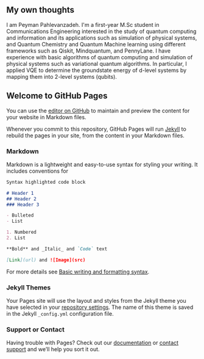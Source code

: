 ## My own thoughts

I am Peyman Pahlevanzadeh. 
I'm a first-year M.Sc student in Communications Engineering interested in the study of quantum computing and information and its applications such as simulation of physical systems, and Quantum Chemistry and Quantum Machine learning using different frameworks such as Qiskit, Mindquantum, and PennyLane. I have experience with basic algorithms of quantum computing and simulation of physical systems such as variational quantum algorithms. In particular, I applied VQE to determine the groundstate energy of d-level systems by mapping them into 2-level systems (qubits).  


## Welcome to GitHub Pages

You can use the [editor on GitHub](https://github.com/peymanplvnzd47/peymanplvnzd47.github.io/edit/main/docs/index.md) to maintain and preview the content for your website in Markdown files.

Whenever you commit to this repository, GitHub Pages will run [Jekyll](https://jekyllrb.com/) to rebuild the pages in your site, from the content in your Markdown files.

### Markdown

Markdown is a lightweight and easy-to-use syntax for styling your writing. It includes conventions for

```markdown
Syntax highlighted code block

# Header 1
## Header 2
### Header 3

- Bulleted
- List

1. Numbered
2. List

**Bold** and _Italic_ and `Code` text

[Link](url) and ![Image](src)
```

For more details see [Basic writing and formatting syntax](https://docs.github.com/en/github/writing-on-github/getting-started-with-writing-and-formatting-on-github/basic-writing-and-formatting-syntax).

### Jekyll Themes

Your Pages site will use the layout and styles from the Jekyll theme you have selected in your [repository settings](https://github.com/peymanplvnzd47/peymanplvnzd47.github.io/settings/pages). The name of this theme is saved in the Jekyll `_config.yml` configuration file.

### Support or Contact

Having trouble with Pages? Check out our [documentation](https://docs.github.com/categories/github-pages-basics/) or [contact support](https://support.github.com/contact) and we’ll help you sort it out.
